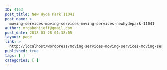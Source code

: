 ```yaml
---
ID: 4163
post_title: New Hyde Park 11041
post_name: >
  moving-services-moving-services-moving-services-newhydepark-11041
author: mrgabonijeff@gmail.com
post_date: 2018-03-28 01:38:05
layout: page
link: >
  http://localhost/wordpress/moving-services-moving-services-moving-services-newhydepark-11041/
published: true
tags: [ ]
categories: [ ]
---
```

